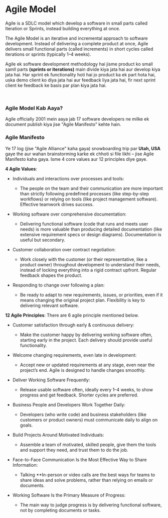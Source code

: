 # Agile Model

Agile is a SDLC model which develop a software in small parts called Iteration or Sprints, instead building everything at once.

The Agile Model is an iterative and incremental approach to software development. Instead of delivering a complete product at once, Agile delivers small functional parts (called increments) in short cycles called iterations or sprints (typically 1–4 weeks).

Agile ek software development methodology hai jisme product ko small samll parts **(sprints or iterations)** main divide kiya jata hai aur develop kiya jata hai. Har sprint ek functionality hoti hai jo product ka ek part hota hai, uska demo client ko diya jata hai aur feedback liya jata hai, fir next sprint client ke feedback ke basis par plan kiya jata hai.

<br>

### Agile Model Kab Aaya?

Agile officially 2001 mein aaya jab 17 software developers ne milke ek document publish kiya jise "Agile Manifesto" kehte hain.

### Agile Manifesto

Ye 17 log (jise "Agile Alliance" kaha gaya) snowboarding trip par **Utah, USA** gaye the aur wahan brainstorming karke ek chhoti si file likhi – jise Agile Manifesto kaha gaya. Isme 4 core values aur 12 principles diye gaye.

**4 Agile Values**:

- Individuals and interactions over processes and tools:
  - The people on the team and their communication are more important than strictly following predefined processes (like step-by-step workflows) or relying on tools (like project management software). Effective teamwork drives success.
    
- Working software over comprehensive documentation:
  - Delivering functional software (code that runs and meets user needs) is more valuable than producing detailed documentation (like extensive requirement specs or design diagrams). Documentation is useful but secondary.
    
- Customer collaboration over contract negotiation:
  - Work closely with the customer (or their representative, like a product owner) throughout development to understand their needs, instead of locking everything into a rigid contract upfront. Regular feedback shapes the product.
    
- Responding to change over following a plan:
  - Be ready to adapt to new requirements, issues, or priorities, even if it means changing the original project plan. Flexibility is key to delivering relevant software.

**12 Agile Principles**:
There are 6 agile principle mentioned below.

- Customer satisfaction through early & continuous delivery:
  - Make the customer happy by delivering working software often, starting early in the project. Each delivery should provide useful functionality.
    
- Welcome changing requirements, even late in development:
  - Accept new or updated requirements at any stage, even near the project’s end. Agile is designed to handle changes smoothly.

- Deliver Working Software Frequently:
  - Release usable software often, ideally every 1–4 weeks, to show progress and get feedback. Shorter cycles are preferred.
 
- Business People and Developers Work Together Daily:
  - Developers (who write code) and business stakeholders (like customers or product owners) must communicate daily to align on goals.
 
- Build Projects Around Motivated Individuals:
  - Assemble a team of motivated, skilled people, give them the tools and support they need, and trust them to do the job.
 
- Face-to-Face Communication Is the Most Effective Way to Share Information:
  - Talking **In-person or video calls are the best ways for teams to share ideas and solve problems, rather than relying on emails or documents.
 
- Working Software Is the Primary Measure of Progress:
  - The main way to judge progress is by delivering functional software, not by completing documents or tasks.
